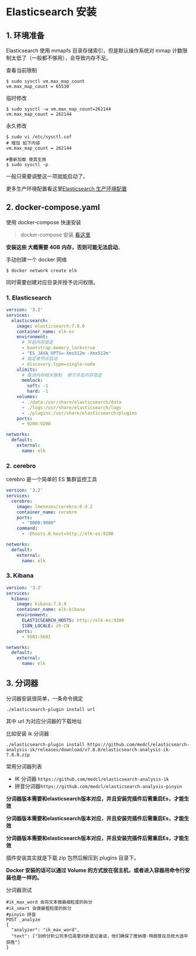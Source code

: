 

# Elasticsearch 安装

## 1. 环境准备

Elasticsearch 使用 mmapfs 目录存储索引，但是默认操作系统对 mmap 计数限制太低了（一般都不够用），会导致内存不足。

查看当前限制

```shell
$ sudo sysctl vm.max_map_count
vm.max_map_count = 65530
```

临时修改 

```shell
$ sudo sysctl -w vm.max_map_count=262144
vm.max_map_count = 262144
```

永久修改

```shell
$ sudo vi /etc/sysctl.cof
# 增加 如下内容
vm.max_map_count = 262144
```

```shell
#重新加载 使其生效
$ sudo sysctl -p
```

一般只需要调整这一项就能启动了。

更多生产环境配置看这里[Elasticsearch 生产环境配置](http://www.lixueduan.com)

## 2. docker-compose.yaml

使用 docker-compose 快速安装

> docker-compose 安装 [看这里](https://www.lixueduan.com/categories/Docker/)

**安装这些 大概需要 4GB 内存，否则可能无法启动**。

手动创建一个 docker 网络

```shell
$ docker network create elk
```

同时需要创建对应目录并授予访问权限。

### 1. Elasticsearch

```yml
version: '3.2'
services:
  elasticsearch:
    image: elasticsearch:7.8.0
    container_name: elk-es
    environment:
      # 开启内存锁定
      - bootstrap.memory_lock=true
      - "ES_JAVA_OPTS=-Xms512m -Xmx512m"
      # 指定单节点启动
      - discovery.type=single-node
    ulimits:
      # 取消内存相关限制  用于开启内存锁定
      memlock:
        soft: -1
        hard: -1
    volumes:
      - ./data:/usr/share/elasticsearch/data
      - ./logs:/usr/share/elasticsearch/logs
      - ./plugins:/usr/share/elasticsearch/plugins
    ports:
      - 9200:9200

networks:
  default:
    external:
      name: elk
```



### 2. cerebro

cerebro 是一个简单的 ES 集群监控工具

```yml
version: '3.2'
services:
  cerebro:
    image: lmenezes/cerebro:0.9.2
    container_name: cerebro
    ports:
      - "9000:9000"
    command:
      - -Dhosts.0.host=http://elk-es:9200

networks:
  default:
    external:
      name: elk
```



### 3. Kibana

```yml
version: '3.2'
services:
  kibana:
    image: kibana:7.8.0
    container_name: elk-kibana
    environment:
      ELASTICSEARCH_HOSTS: http://elk-es:9200
      I18N_LOCALE: zh-CN
    ports:
      - 5601:5601

networks:
  default:
    external:
      name: elk
```

## 3. 分词器

分词器安装很简单，一条命令搞定

```shell
./elasticsearch-plugin install url
```

其中 url 为对应分词器的下载地址

比如安装 ik 分词器

```shell
./elasticsearch-plugin install https://github.com/medcl/elasticsearch-analysis-ik/releases/download/v7.8.0/elasticsearch-analysis-ik-7.8.0.zip
```



常用分词器列表

* IK 分词器 `https://github.com/medcl/elasticsearch-analysis-ik`
* 拼音分词器`https://github.com/medcl/elasticsearch-analysis-pinyin`

**分词器版本需要和elasticsearch版本对应，并且安装完插件后需重启Es，才能生效**

**分词器版本需要和elasticsearch版本对应，并且安装完插件后需重启Es，才能生效**

**分词器版本需要和elasticsearch版本对应，并且安装完插件后需重启Es，才能生效**

插件安装其实就是下载 zip 包然后解压到 plugins 目录下。

**Docker 安装的话可以通过 Volume 的方式放在宿主机，或者进入容器用命令行安装也是一样的。**

分词器测试

```shell
#ik_max_word 会将文本做最细粒度的拆分
#ik_smart 会做最粗粒度的拆分
#pinyin 拼音
POST _analyze
{
  "analyzer": "ik_max_word",
  "text": ["剑桥分析公司多位高管对卧底记者说，他们确保了唐纳德·特朗普在总统大选中获胜"]
} 
```

